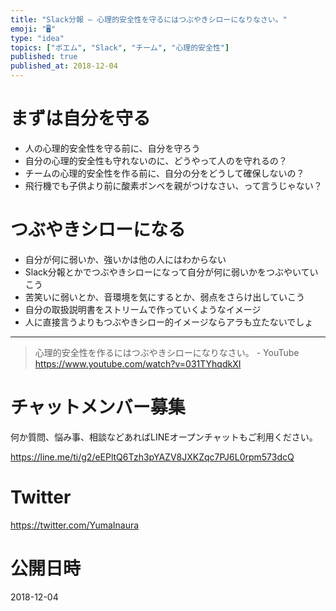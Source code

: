 ```yaml
---
title: "Slack分報 – 心理的安全性を守るにはつぶやきシローになりなさい。"
emoji: "🖥"
type: "idea"
topics: ["ポエム", "Slack", "チーム", "心理的安全性"]
published: true
published_at: 2018-12-04
---
```


# まずは自分を守る

- 人の心理的安全性を守る前に、自分を守ろう
- 自分の心理的安全性も守れないのに、どうやって人のを守れるの？
- チームの心理的安全性を作る前に、自分の分をどうして確保しないの？
- 飛行機でも子供より前に酸素ボンベを親がつけなさい、って言うじゃない？

# つぶやきシローになる

- 自分が何に弱いか、強いかは他の人にはわからない
- Slack分報とかでつぶやきシローになって自分が何に弱いかをつぶやいていこう
- 苦笑いに弱いとか、音環境を気にするとか、弱点をさらけ出していこう
- 自分の取扱説明書をストリームで作っていくようなイメージ
- 人に直接言うよりもつぶやきシロー的イメージならアラも立たないでしょ

---

>心理的安全性を作るにはつぶやきシローになりなさい。 - YouTube
>https://www.youtube.com/watch?v=031TYhqdkXI 









<!-- Update From Qiita API -->

# チャットメンバー募集


何か質問、悩み事、相談などあればLINEオープンチャットもご利用ください。

https://line.me/ti/g2/eEPltQ6Tzh3pYAZV8JXKZqc7PJ6L0rpm573dcQ





# Twitter


https://twitter.com/YumaInaura


<!-- Update From Qiita API -->



# 公開日時

2018-12-04
